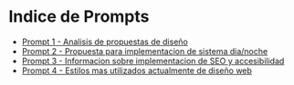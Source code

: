 # Indice de Prompts

- [Prompt 1 - Analisis de propuestas de diseño](./prompts-1.md)
- [Prompt 2 - Propuesta para implementacion de sistema dia/noche](./prompts-2.md)
- [Prompt 3 - Informacion sobre implementacion de SEO y accesibilidad](./prompts-3.md)
- [Prompt 4 - Estilos mas utilizados actualmente de diseño web](./prompts-4.md)